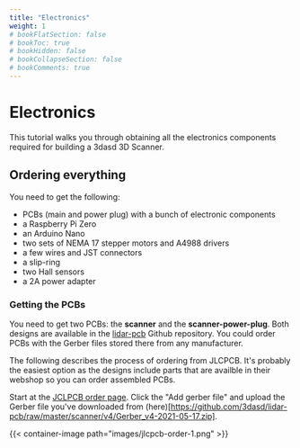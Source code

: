 ```yaml
---
title: "Electronics"
weight: 1
# bookFlatSection: false
# bookToc: true
# bookHidden: false
# bookCollapseSection: false
# bookComments: true
---
```


# Electronics

This tutorial walks you through obtaining all the electronics components
required for building a 3dasd 3D Scanner.

## Ordering everything

You need to get the following:
- PCBs (main and power plug) with a bunch of electronic components
- a Raspberry Pi Zero
- an Arduino Nano
- two sets of NEMA 17 stepper motors and A4988 drivers
- a few wires and JST connectors
- a slip-ring
- two Hall sensors
- a 2A power adapter

### Getting the PCBs

You need to get two PCBs: the **scanner** and the **scanner-power-plug**. Both
designs are available in the [lidar-pcb](https://github.com/3dasd/lidar-pcb)
Github repository. You could order PCBs with the Gerber files stored there from
any manufacturer.

The following describes the process of ordering from JLCPCB. It's probably the
easiest option as the designs include parts that are availble in their webshop
so you can order assembled PCBs.

Start at the [JCLPCB order page](https://cart.jlcpcb.com/quote#EZ). Click the
"Add gerber file" and upload the Gerber file you've downloaded from
(here)[https://github.com/3dasd/lidar-pcb/raw/master/scanner/v4/Gerber_v4-2021-05-17.zip].

{{< container-image path="images/jlcpcb-order-1.png" >}}

